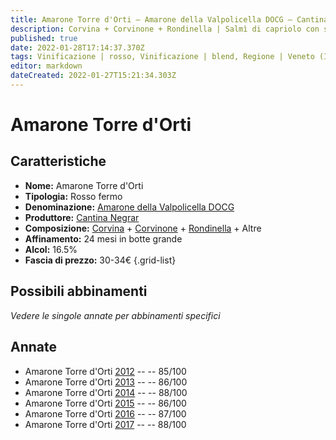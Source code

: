 ```yaml
---
title: Amarone Torre d'Orti – Amarone della Valpolicella DOCG – Cantina Negrar – Veneto (IT) – 30-34€ – 3★
description: Corvina + Corvinone + Rondinella | Salmì di capriolo con salsa alle fragole
published: true
date: 2022-01-28T17:14:37.370Z
tags: Vinificazione | rosso, Vinificazione | blend, Regione | Veneto (IT), Vinificazione | fermo, Valutazioni | 3 stelle, Prezzi | 30-34€, Vitigni | Corvina, Vitigni | Rondinella, Vitigni | Corvinone, Alimento | capriolo, Aromatizzazione | in salmì, Aromatizzazione | alle fragole
editor: markdown
dateCreated: 2022-01-27T15:21:34.303Z
---
```


# Amarone Torre d'Orti

## Caratteristiche
- **Nome:** <span class="nome">Amarone Torre d'Orti</span>
- **Tipologia:** Rosso fermo
- **Denominazione:** <span class="denominazione">[Amarone della Valpolicella DOCG](/denominazioni/Italia/Veneto/DOCG/Amarone-della-Valpolicella)</span>
- **Produttore:** <span class="cantina">[Cantina Negrar](/produttori/Italia/Veneto/Cantina-Negrar)</span> 
- **Composizione:** [Corvina](/vitigni/Italia/corvina) + [Corvinone](/vitigni/Italia/corvinone) + [Rondinella](/vitigni/Italia/rondinella) + Altre
- **Affinamento:** 24 mesi in botte grande
- **Alcol:** 16.5%
- **Fascia di prezzo:** 30-34€
{.grid-list}

## Possibili abbinamenti
*Vedere le singole annate per abbinamenti specifici*

## Annate
- Amarone Torre d'Orti [2012](vini/Italia/Veneto/Cantina-Negrar/Amarone-Torre-d-Orti/2013) -- <span class="star-3"></span> -- 85/100
- Amarone Torre d'Orti [2013](vini/Italia/Veneto/Cantina-Negrar/Amarone-Torre-d-Orti/2013) -- <span class="star-3"></span> -- 86/100
- Amarone Torre d'Orti [2014](vini/Italia/Veneto/Cantina-Negrar/Amarone-Torre-d-Orti/2014) -- <span class="star-3"></span> -- 88/100
- Amarone Torre d'Orti [2015](vini/Italia/Veneto/Cantina-Negrar/Amarone-Torre-d-Orti/2015) -- <span class="star-3"></span> -- 86/100
- Amarone Torre d'Orti [2016](vini/Italia/Veneto/Cantina-Negrar/Amarone-Torre-d-Orti/2016) -- <span class="star-3"></span> -- 87/100
- Amarone Torre d'Orti [2017](vini/Italia/Veneto/Cantina-Negrar/Amarone-Torre-d-Orti/2017) -- <span class="star-3"></span> -- 88/100